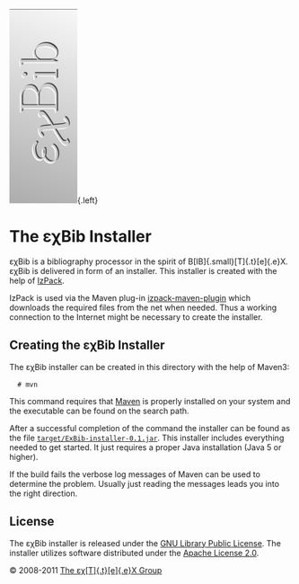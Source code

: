 ![](src/main/izpack/images/ExBib-side.png){.left}

The εχBib Installer
===================

εχBib is a bibliography processor in the spirit of
B[IB]{.small}[T]{.t}[e]{.e}X. εχBib is delivered in form of an
installer. This installer is created with the help of
[IzPack](http://izpack.org).

IzPack is used via the Maven plug-in
[izpack-maven-plugin](http://izpack.codehaus.org/izpack-maven-plugin/)
which downloads the required files from the net when needed. Thus a
working connection to the Internet might be necessary to create the
installer.

Creating the εχBib Installer
----------------------------

The εχBib installer can be created in this directory with the help of
Maven3:

      # mvn

This command requires that [Maven](http://maven.apache.org) is properly
installed on your system and the executable can be found on the search
path.

After a successful completion of the command the installer can be found
as the file
[`target/ExBib-installer-0.1.jar`](target/ExBib-installer-0.1.jar). This
installer includes everything needed to get started. It just requires a
proper Java installation (Java 5 or higher).

If the build fails the verbose log messages of Maven can be used to
determine the problem. Usually just reading the messages leads you into
the right direction.

License
-------

The εχBib installer is released under the [GNU Library Public
License](LICENSE.html). The installer utilizes software distributed
under the [Apache License
2.0](http://www.apache.org/licenses/LICENSE-2.0.html).

© 2008-2011 [The εχ[T]{.t}[e]{.e}X Group](mailto:extex@dante.de)
